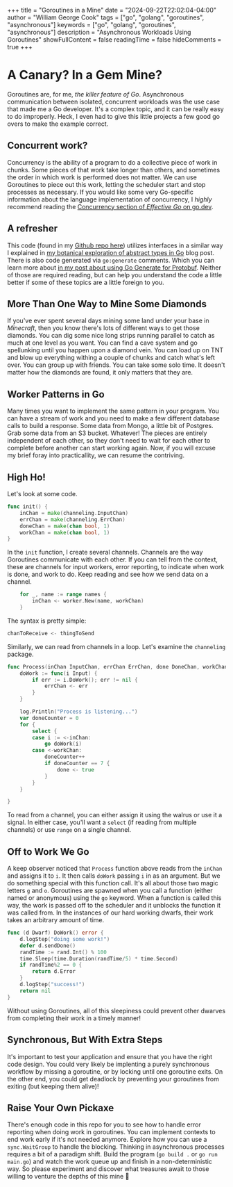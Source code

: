 +++
title = "Goroutines in a Mine"
date = "2024-09-22T22:02:04-04:00"
author = "William George Cook"
tags = ["go", "golang", "goroutines", "asynchronous"]
keywords = ["go", "golang", "goroutines", "asynchronous"]
description = "Asynchronous Workloads Using Goroutines"
showFullContent = false
readingTime = false
hideComments = true
+++
# A Canary? In a Gem Mine?
Goroutines are, for me, _the killer feature of Go_. Asynchronous communication between isolated, concurrent workloads was the use case that made me a Go developer. It's a complex topic, and it can be really easy to do improperly. Heck, I even had to give this little projects a few good go overs to make the example correct. 

## Concurrent work?
Concurrency is the ability of a program to do a collective piece of work in chunks. Some pieces of that work take longer than others, and sometimes the order in which work is performed does not matter. We can use Goroutines to piece out this work, letting the scheduler start and stop processes as necessary. If you would like some very Go-specific information about the language implementation of concurrency, I _highly_ recommend reading the [Concurrency section of _Effective Go_ on go.dev](https://go.dev/doc/effective_go#concurrency).

## A refresher 
This code (found in my [Github repo here](https://github.com/wgeorgecook/goroutines-in-a-mine)) utilizes interfaces in a similar way I explained in [my botanical exploration of abstract types in Go](https://williamcook.dev/posts/botanical_exploration_of_abstract_types_in_go/) blog post. There is also code generated via `go:generate` comments. Which you can learn more about [in my post about using Go Generate for Protobuf](https://williamcook.dev/posts/go_generate_protobuf/). Neither of those are required reading, but can help you understand the code a little better if some of these topics are a little foreign to you. 

## More Than One Way to Mine Some Diamonds
If you've ever spent several days mining some land under your base in _Minecraft_, then you know there's lots of different ways to get those diamonds. You can dig some nice long strips running parallel to catch as much at one level as you want. You can find a cave system and go spellunking until you happen upon a diamond vein. You can load up on TNT and blow up everything withing a couple of chunks and catch what's left over. You can group up with friends. You can take some solo time. It doesn't matter how the diamonds are found, it only matters that they are. 

## Worker Patterns in Go
Many times you want to implement the same pattern in your program. You can have a stream of work and you need to make a few different database calls to build a response. Some data from Mongo, a little bit of Postgres. Grab some data from an S3 bucket. Whatever! The pieces are entirely independent of each other, so they don't need to wait for each other to complete before another can start working again. Now, if you will excuse my brief foray into practicallity, we can resume the contriving. 

## High Ho!
Let's look at some code. 
```go
func init() {
	inChan = make(channeling.InputChan)
	errChan = make(channeling.ErrChan)
	doneChan = make(chan bool, 1)
	workChan = make(chan bool, 1)
}
```
In the `init` function, I create several channels. Channels are the way Goroutines communicate with each other. If you can tell from the context, these are channels for input workers, error reporting, to indicate when work is done, and work to do. Keep reading and see how we send data on a channel.

```go
	for _, name := range names {
		inChan <- worker.New(name, workChan)
	}
```
The syntax is pretty simple: 
```go 
chanToReceive <- thingToSend
```

Similarly, we can read from channels in a loop. Let's examine the `channeling` package. 

```go
func Process(inChan InputChan, errChan ErrChan, done DoneChan, workChan WorkChan) {
	doWork := func(i Input) {
		if err := i.DoWork(); err != nil {
			errChan <- err
		}
	}

	log.Println("Process is listening...")
	var doneCounter = 0
	for {
		select {
		case i := <-inChan:
			go doWork(i)
		case <-workChan:
			doneCounter++
			if doneCounter == 7 {
				done <- true
			}
		}
	}

}
```

To read from a channel, you can either assign it using the walrus or use it a signal. In either case, you'll want a `select` (if reading from multiple channels) or use `range` on a single channel. 

## Off to Work We Go
A keep observer noticed that `Process` function above reads from the `inChan` and assigns it to `i`. It then calls `doWork` passing `i` in as an argument. But we do something special with this function call. It's all about those two magic letters `g` and `o`. Goroutines are spawned when you call a function (either named or anonymous) using the `go` keyword. When a function is called this way, the work is passed off to the scheduler and it unblocks the function it was called from. In the instances of our hard working dwarfs, their work takes an arbitrary amount of time.
```go
func (d Dwarf) DoWork() error {
	d.logStep("doing some work!")
	defer d.sendDone()
	randTime := rand.Int() % 100
	time.Sleep(time.Duration(randTime/5) * time.Second)
	if randTime%2 == 0 {
		return d.Error
	}
	d.logStep("success!")
	return nil
}
```
Without using Goroutines, all of this sleepiness could prevent other dwarves from completing their work in a timely manner! 

## Synchronous, But With Extra Steps
It's important to test your application and ensure that you have the right code design. You could very likely be implenting a purely synchronous workflow by missing a goroutine, or by locking until one goroutine exits. On the other end, you could get deadlock by preventing your goroutines from exiting (but keeping them alive)! 

## Raise Your Own Pickaxe
There's enough code in this repo for you to see how to handle error reporting when doing work in goroutines. You can implement contexts to end work early if it's not needed anymore. Explore how you can use a `sync.WaitGroup` to handle the blocking. Thinking in asynchronous processes requires a bit of a paradigm shift. Build the program (`go build .` or `go run main.go`) and watch the work queue up and finish in a non-deterministic way. So please experiment and discover what treasures await to those willing to venture the depths of this mine 💎
